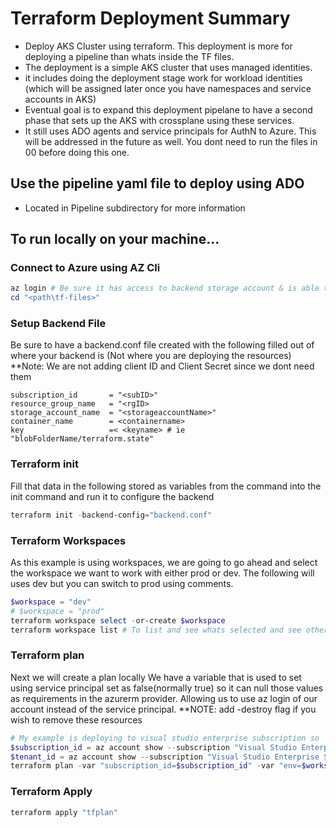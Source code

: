 # Terraform Deployment Summary
- Deploy AKS Cluster using terraform. This deployment is more for deploying a pipeline than whats inside the TF files. 
- The deployment is a simple AKS cluster that uses managed identities.
- it includes doing the deployment stage work for workload identities (which will be assigned later once you have namespaces and service accounts in AKS)
- Eventual goal is to expand this deployment pipelane to have a second phase that sets up the AKS with crossplane using these services.
- It still uses ADO agents and service principals for AuthN to Azure. This will be addressed in the future as well. You dont need to run the files in 00 before doing this one.

## Use the pipeline yaml file to deploy using ADO
- Located in Pipeline subdirectory for more information

## To run locally on your machine...

### Connect to Azure using AZ Cli
```powershell
az login # Be sure it has access to backend storage account & is able to deploy as we will omit the service principal from this run
cd "<path\tf-files>"
```

### Setup Backend File
Be sure to have a backend.conf file created with the following filled out of where your backend is (Not where you are deploying the resources)
**Note: We are not adding client ID and Client Secret since we dont need them
```
subscription_id       = "<subID>" 
resource_group_name   = "<rgID>
storage_account_name  = "<storageaccountName>"
container_name        = <containername>
key                   =< <keyname> # ie "blobFolderName/terraform.state"
```


### Terraform init
Fill that data in the following stored as variables from the command into the init command and run it to configure the backend
```powershell
terraform init -backend-config="backend.conf"
```

### Terraform Workspaces
As this example is using workspaces, we are going to go ahead and select the workspace we want to work with either prod or dev. The following will uses dev but you can switch to prod using comments.

```powershell
$workspace = "dev"
# $workspace = "prod"
terraform workspace select -or-create $workspace
terraform workspace list # To list and see whats selected and see others that exist
```

### Terraform plan
Next we will create a plan locally
We have a variable that is used to set using service principal set as false(normally true) so it can null those values as requirements in the azurerm provider. Allowing us to use az login of our account instead of the service principal.
**NOTE: add -destroy flag if you wish to remove these resources

```powershell
# My example is deploying to visual studio enterprise subscription so 
$subscription_id = az account show --subscription "Visual Studio Enterprise Subscription" --query id -o tsv
$tenant_id = az account show --subscription "Visual Studio Enterprise Subscription" --query tenantId -o tsv
terraform plan -var "subscription_id=$subscription_id" -var "env=$workspace" -var "tenant_id=$tenant_id" -out tfplan #-destroy
```

### Terraform Apply

```powershell
terraform apply "tfplan"
```